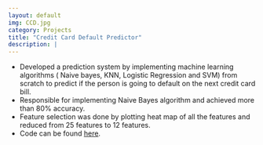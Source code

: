 ```yaml
---
layout: default
img: CCD.jpg
category: Projects
title: "Credit Card Default Predictor"
description: |
---
```

* Developed a prediction system by implementing machine learning algorithms ( Naive bayes, KNN, Logistic Regression and SVM) from scratch to predict if the person is going to default on the next credit card bill.
* Responsible for implementing Naive Bayes algorithm and achieved more than 80% accuracy.
* Feature selection was done by plotting heat map of all the features and reduced from 25 features to 12 features.
* Code can be found [here](https://github.com/Devsh3th/Credit_Card_Default).

